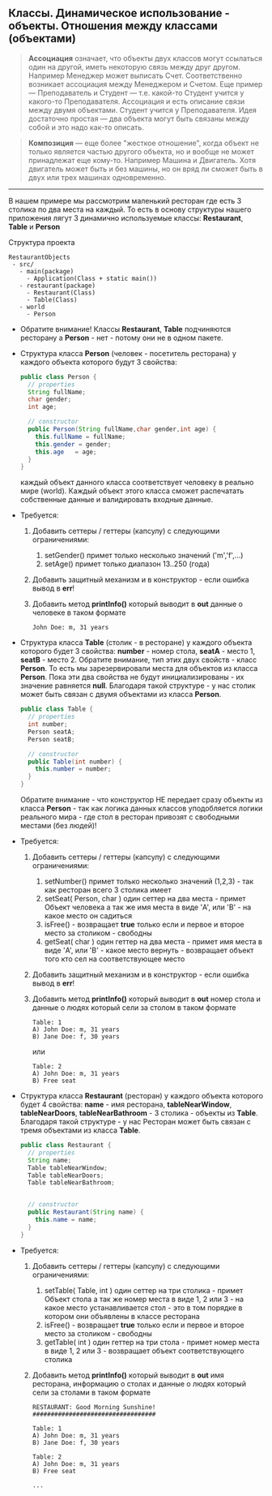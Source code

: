 ## Классы. Динамическое использование - объекты. Отношения между классами (объектами)


> **Ассоциация** означает, что объекты двух классов могут ссылаться один на другой, иметь некоторую связь между друг другом. Например Менеджер может выписать Счет. Соответственно возникает ассоциация между Менеджером и Счетом. Еще пример — Преподаватель и Студент — т.е. какой-то Студент учится у какого-то Преподавателя. Ассоциация и есть описание связи между двумя объектами. Студент учится у Преподавателя. Идея достаточно простая — два объекта могут быть связаны между собой и это надо как-то описать.

> **Композиция** — еще более "жесткое отношение", когда объект не только является частью другого объекта, но и вообще не может принадлежат еще кому-то. Например Машина и Двигатель. Хотя двигатель может быть и без машины, но он вряд ли сможет быть в двух или трех машинах одновременно. 

---

В нашем примере мы рассмотрим маленький ресторан где есть 3 столика по два места на каждый. То есть в основу структуры нашего приложения лягут 3 динамично используемые классы: **Restaurant**, **Table** и **Person**

Структура проекта

```
RestaurantObjects
 - src/
   - main(package)
     - Application(Class + static main())
   - restaurant(package)
     - Restaurant(Class)
     - Table(Class)
   - world
     - Person  
```
* Обратите внимание! Классы  **Restaurant**, **Table** подчиняются ресторану а **Person** - нет - потому они не в одном пакете.

* Структура класса **Person** (человек - посетитель ресторана) у каждого объекта которого будут 3 свойства: 
 
  ```java
  public class Person {
    // properties
    String fullName;
    char gender;
    int age;

    // constructor
    public Person(String fullName,char gender,int age) {
      this.fullName = fullName;
      this.gender = gender;
      this.age   = age;
    }      
  }
  ```  
  каждый объект данного класса соответствует человеку в реально мире (world). Каждый объект этого класса сможет распечатать собственные данные и валидировать входные данные.
  
* Требуется:
  1. Добавить сеттеры / геттеры (капсулу) с следующими ограничениями:
     1. setGender() примет только несколько значений ('m','f',...)
     2. setAge() примет только диапазон 13..250 (года)
  2. Добавить защитный механизм и в конструктор - если ошибка вывод в **err**!
  3. Добавить метод **printInfo()** который выводит в **out** данные о человеке в таком формате
    
     ```John Doe: m, 31 years``` 

* Структура класса **Table** (столик - в ресторане) у каждого объекта которого будет 3 свойства: **number** - номер стола, **seatA** - место 1, **seatB** - место 2. Обратите внимание, тип этих двух свойств - класс **Person**. То есть мы зарезервировали места для объектов из класса **Person**. Пока эти два свойства не будут инициализированы - их значение равняется **null**. 
Благодаря такой структуре - у нас столик может быть связан с двумя объектами из класса **Person**.

 
  ```java
  public class Table {
    // properties
    int number;
    Person seatA;
    Person seatB;

    // constructor
    public Table(int number) {
      this.number = number;
    }      
  }
  ```  
  Обратите внимание - что конструктор НЕ передает сразу объекты из класса **Person** - так как логика данных классов уподобляется логики реального мира - где стол в ресторан привозят с свободными местами (без людей)!

* Требуется:
  1. Добавить сеттеры / геттеры (капсулу) с следующими ограничениями:
     1. setNumber() примет только несколько значений (1,2,3) - так как ресторан всего 3 столика имеет
     2. setSeat( Person, char ) один сеттер на два места - примет Объект человека а так же имя места в виде 'A', или 'B' - на какое место он садиться
     3. isFree() - возвращает **true** только если и первое и второе место за столиком - свободны
     4. getSeat( char ) один геттер на два места - примет имя места в виде 'A', или 'B' - какое место вернуть - возвращает объект того кто сел на соответствующее место
  2. Добавить защитный механизм и в конструктор - если ошибка вывод в **err**!
  3. Добавить метод **printInfo()** который выводит в **out** номер стола и данные о людях который сели за столом в таком формате
    
     ```
     Table: 1
     A) John Doe: m, 31 years
     B) Jane Doe: f, 30 years
     ```

     или

     ```
     Table: 2
     A) John Doe: m, 31 years
     B) Free seat
     ``` 
    
 
* Структура класса **Restaurant** (ресторан) у каждого объекта которого будет 4 свойства: **name** - имя ресторана, **tableNearWindow**, **tableNearDoors**, **tableNearBathroom** - 3 столика - объекты из **Table**.
Благодаря такой структуре - у нас Ресторан может быть связан с тремя объектами из класса **Table**.

 
  ```java
  public class Restaurant {
    // properties
    String name;
    Table tableNearWindow;
    Table tableNearDoors;
    Table tableNearBathroom;


    // constructor
    public Restaurant(String name) {
      this.name = name;
    }      
  }
  ```  
  
* Требуется:
  1. Добавить сеттеры / геттеры (капсулу) с следующими ограничениями:
     1. setTable( Table, int ) один сеттер на три столика - примет Объект стола а так же номер места в виде 1, 2 или 3 - на какое место устанавливается стол - это в том порядке в котором они объявлены в классе ресторана
     3. isFree() - возвращает **true** только если и первое и второе место за столиком - свободны
     4. getTable( int ) один геттер на три стола - примет номер места в виде 1, 2 или 3 - возвращает объект соответствующего столика 
  3. Добавить метод **printInfo()** который выводит в **out** имя ресторана, информацию о столах и данные о людях который сели за столами в таком формате
    
     ```
     RESTAURANT: Good Morning Sunshine!
     ##################################
     
     Table: 1
     A) John Doe: m, 31 years
     B) Jane Doe: f, 30 years

     Table: 2
     A) John Doe: m, 31 years
     B) Free seat

     ...
     ``` 
    
 